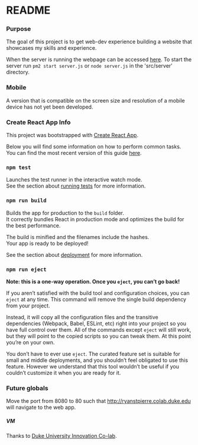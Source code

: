# README

### Purpose

The goal of this project is to get web-dev experience building a website that showcases my skills and experience.  

When the server is running the webpage can be accessed [here](http://ryanstpierre.colab.duke.edu:8080).  To start the server run `pm2 start server.js` or `node server.js` in the 'src/server' directory.

### Mobile

A version that is compatible on the screen size and resolution of a mobile device has not yet been developed.

### Create React App Info

This project was bootstrapped with [Create React App](https://github.com/facebookincubator/create-react-app).

Below you will find some information on how to perform common tasks.<br>
You can find the most recent version of this guide [here](https://github.com/facebookincubator/create-react-app/blob/master/packages/react-scripts/template/README.md).

### `npm test`

Launches the test runner in the interactive watch mode.<br>
See the section about [running tests](#running-tests) for more information.

### `npm run build`

Builds the app for production to the `build` folder.<br>
It correctly bundles React in production mode and optimizes the build for the best performance.

The build is minified and the filenames include the hashes.<br>
Your app is ready to be deployed!

See the section about [deployment](#deployment) for more information.

### `npm run eject`

**Note: this is a one-way operation. Once you `eject`, you can’t go back!**

If you aren’t satisfied with the build tool and configuration choices, you can `eject` at any time. This command will remove the single build dependency from your project.

Instead, it will copy all the configuration files and the transitive dependencies (Webpack, Babel, ESLint, etc) right into your project so you have full control over them. All of the commands except `eject` will still work, but they will point to the copied scripts so you can tweak them. At this point you’re on your own.

You don’t have to ever use `eject`. The curated feature set is suitable for small and middle deployments, and you shouldn’t feel obligated to use this feature. However we understand that this tool wouldn’t be useful if you couldn’t customize it when you are ready for it.

### Future globals

Move the port from 8080 to 80 such that http://ryanstpierre.colab.duke.edu will navigate to the web app.

##### VM

Thanks to [Duke University Innovation Co-lab](https://colab.duke.edu/).
